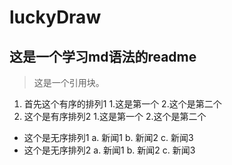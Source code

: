 # luckyDraw
## 这是一个学习md语法的readme
>这是一个引用块。


1. 首先这个有序的排列1
  1.这是第一个
  2.这个是第二个
2. 这个是有序排列2
  1.这是第一个
  2.这个是第二个

- 这个是无序排列1
  a. 新闻1
  b. 新闻2
  c. 新闻3
- 这个是无序排列2
  a. 新闻1
  b. 新闻2
  c. 新闻3
